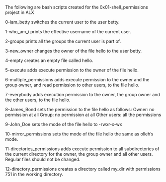 The following are bash scripts created for the 0x01-shell_permissions project in ALX

0-iam_betty switches the current user to the user betty.

1-who_am_i prints the effective username of the current user.

2-groups prints all the groups the current user is part of.

3-new_owner changes the owner of the file hello to the user betty.

4-empty creates an empty file called hello.

5-execute adds execute permission to the owner of the file hello.

6-multiple_permissions adds execute permission to the owner and the group owner, and read permission to other users, to the file hello.

7-everybody adds execution permission to the owner, the group owner and the other users, to the file hello.

8-James_Bond sets the permission to the file hello as follows:
Owner: no permission at all
Group: no permission at all
Other users: all the permissions

9-John_Doe sets the mode of the file hello to -rwxr-x-wx

10-mirror_permissions sets the mode of the file hello the same as olleh’s mode.

11-directories_permissions adds execute permission to all subdirectories of the current directory for the owner, the group owner and all other users. Regular files should not be changed.

12-directory_permissions creates a directory called my_dir with permissions 751 in the working directory.
